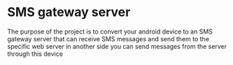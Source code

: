 # SMS gateway server
The purpose of the project is to convert your android device to an SMS gateway server that can receive SMS messages and send them to the specific web server in another side you can send messages from the server through this device

